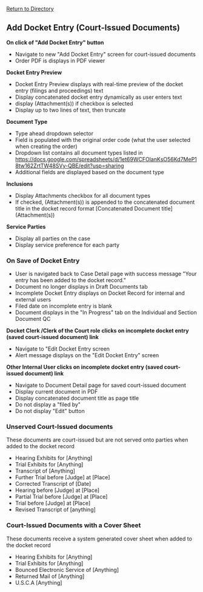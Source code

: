 [Return to Directory](./README.md)

## Add Docket Entry (Court-Issued Documents)
**On click of "Add Docket Entry" button**

* Navigate to new "Add Docket Entry" screen for court-issued documents
* Order PDF is displays in PDF viewer

**Docket Entry Preview**
* Docket Entry Preview displays with real-time preview of the docket entry (filings and proceedings) text
* Display concatenated docket entry dynamically as user enters text
* display (Attachment(s)) if checkbox is selected
* Display up to two lines of text, then truncate

**Document Type**
* Type ahead dropdown selector
* Field is populated with the original order code (what the user selected when creating the order)
* Dropdown list contains all document types listed in https://docs.google.com/spreadsheets/d/1et69WCFOlanKsO56Kd7MeP18tw162ZrtTW48SVy-QBE/edit?usp=sharing
* Additional fields are displayed based on the document type

**Inclusions**
* Display Attachments checkbox for all document types
* If checked, (Attachment(s)) is appended to the concatenated document title in the docket record
format [Concatenated Document title] (Attachment(s))

**Service Parties**
* Display all parties on the case
* Display service preference for each party

### On Save of Docket Entry
* User is navigated back to Case Detail page with success message "Your entry has been added to the docket record."
* Document no longer displays in Draft Documents tab
* Incomplete Docket Entry displays on Docket Record for internal and external users
* Filed date on incomplete entry is blank
* Document displays in the "In Progress" tab on the Individual and Section Document QC

**Docket Clerk /Clerk of the Court role clicks on incomplete docket entry (saved court-issued document) link**
* Navigate to "Edit Docket Entry screen
* Alert message displays on the "Edit Docket Entry" screen

**Other Internal User clicks on incomplete docket entry (saved court-issued document) link**
* Navigate to Document Detail page for saved court-issued document
* Display current document in PDF
* Display concatenated document title as page title
* Do not display a "filed by"
* Do not display "Edit" button

### Unserved Court-Issued documents
These documents are court-issued but are not served onto parties when added to the docket record
* Hearing Exhibits for [Anything]
* Trial Exhibits for [Anything]
* Transcript of [Anything]
* Further Trial before [Judge] at [Place]
* Corrected Transcript of [Date]
* Hearing before [Judge] at [Place]
* Partial Trial before [Judge] at [Place]
* Trial before [Judge] at [Place]
* Revised Transcript of [anything]

### Court-Issued Documents with a Cover Sheet
These documents receive a system generated cover sheet when added to the docket record
* Hearing Exhibits for [Anything]
* Trial Exhibits for [Anything]
* Bounced Electronic Service of [Anything]
* Returned Mail of [Anything]
* U.S.C.A [Anything] 
